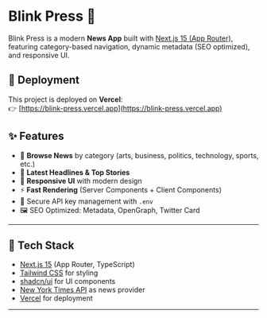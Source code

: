 # Blink Press 📰

Blink Press is a modern **News App** built with [Next.js 15 (App Router)](https://nextjs.org/), featuring category-based navigation, dynamic metadata (SEO optimized), and responsive UI.

## 🚀 Deployment

This project is deployed on **Vercel**:  
👉 [https://blink-press.vercel.app](https://blink-press.vercel.app)

## ✨ Features
- 🔎 **Browse News** by category (arts, business, politics, technology, sports, etc.)
- 📰 **Latest Headlines & Top Stories**
- 📱 **Responsive UI** with modern design
- ⚡ **Fast Rendering** (Server Components + Client Components)
- 🔐 Secure API key management with `.env`
- 🖼️ SEO Optimized: Metadata, OpenGraph, Twitter Card

---

## 🚀 Tech Stack
- [Next.js 15](https://nextjs.org/) (App Router, TypeScript)
- [Tailwind CSS](https://tailwindcss.com/) for styling
- [shadcn/ui](https://ui.shadcn.com/) for UI components
- [New York Times API](https://developer.nytimes.com/) as news provider
- [Vercel](https://vercel.com/) for deployment

---